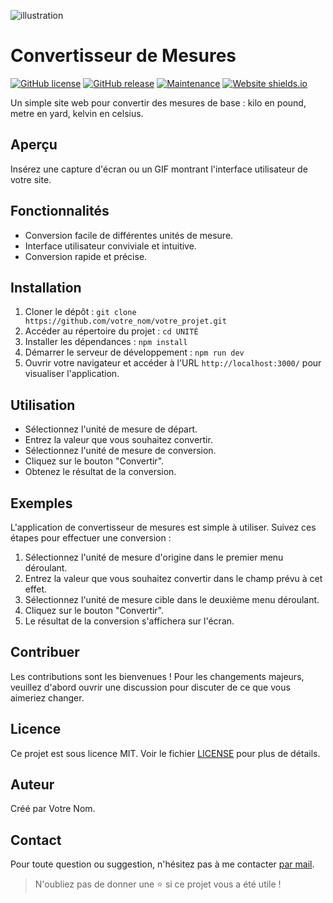 ![illustration](https://github.com/M-U-C-K-A/unit-converter/assets/96072629/908fcf69-eb39-407e-a6ce-5dd63c172e16)

# Convertisseur de Mesures

[![GitHub license](https://img.shields.io/badge/license-MIT-blue.svg)](https://github.com/votre_nom/votre_projet/blob/main/LICENSE)
[![GitHub release](https://img.shields.io/github/release/votre_nom/votre_projet.svg)](https://GitHub.com/votre_nom/votre_projet/releases/)
[![Maintenance](https://img.shields.io/badge/Maintained%3F-yes-green.svg)](https://GitHub.com/votre_nom/votre_projet/graphs/commit-activity)
[![Website shields.io](https://img.shields.io/website-up-down-green-red/http/shields.io.svg)](http://shields.io/)

Un simple site web pour convertir des mesures de base : kilo en pound, metre en yard, kelvin en celsius.

## Aperçu

Insérez une capture d'écran ou un GIF montrant l'interface utilisateur de votre site.

## Fonctionnalités

- Conversion facile de différentes unités de mesure.
- Interface utilisateur conviviale et intuitive.
- Conversion rapide et précise.

## Installation

1. Cloner le dépôt : ``git clone https://github.com/votre_nom/votre_projet.git``
2. Accéder au répertoire du projet : ``cd UNITÉ``
3. Installer les dépendances : ``npm install``
4. Démarrer le serveur de développement : ``npm run dev``
5. Ouvrir votre navigateur et accéder à l'URL `http://localhost:3000/` pour visualiser l'application.

## Utilisation

- Sélectionnez l'unité de mesure de départ.
- Entrez la valeur que vous souhaitez convertir.
- Sélectionnez l'unité de mesure de conversion.
- Cliquez sur le bouton "Convertir".
- Obtenez le résultat de la conversion.

## Exemples
L'application de convertisseur de mesures est simple à utiliser. Suivez ces étapes pour effectuer une conversion :

1. Sélectionnez l'unité de mesure d'origine dans le premier menu déroulant.
2. Entrez la valeur que vous souhaitez convertir dans le champ prévu à cet effet.
3. Sélectionnez l'unité de mesure cible dans le deuxième menu déroulant.
4. Cliquez sur le bouton "Convertir".
5. Le résultat de la conversion s'affichera sur l'écran.

## Contribuer
Les contributions sont les bienvenues ! Pour les changements majeurs, veuillez d'abord ouvrir une discussion pour discuter de ce que vous aimeriez changer.

## Licence

Ce projet est sous licence MIT. Voir le fichier [LICENSE](LICENSE) pour plus de détails.


## Auteur
Créé par Votre Nom.

## Contact
Pour toute question ou suggestion, n'hésitez pas à me contacter [par mail](mailto:hugodelacour.pro@gmail.com).

> N'oubliez pas de donner une ⭐ si ce projet vous a été utile !
